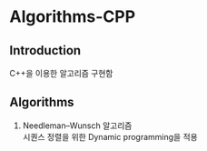 # Algorithms-CPP

## Introduction
C++을 이용한 알고리즘 구현함

## Algorithms

1. Needleman–Wunsch 알고리즘 <br>
시퀀스 정렬을 위한 Dynamic programming을 적용
